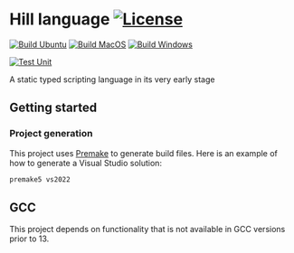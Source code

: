 # Hill language [![License](https://img.shields.io/github/license/hill-lang/hill.svg)](https://github.com/hill-lang/hill/blob/master/LICENSE)

[![Build Ubuntu](https://github.com/hill-lang/hill/actions/workflows/build-ubuntu.yml/badge.svg)](https://github.com/hill-lang/hill/actions/workflows/build-ubuntu.yml) [![Build MacOS](https://github.com/hill-lang/hill/actions/workflows/build-macos.yml/badge.svg)](https://github.com/hill-lang/hill/actions/workflows/build-macos.yml) [![Build Windows](https://github.com/hill-lang/hill/actions/workflows/build-windows.yml/badge.svg)](https://github.com/hill-lang/hill/actions/workflows/build-windows.yml)

[![Test Unit](https://github.com/hill-lang/hill/actions/workflows/test-unit.yml/badge.svg)](https://github.com/hill-lang/hill/actions/workflows/test-unit.yml)

A static typed scripting language in its very early stage

## Getting started

### Project generation

This project uses [Premake](https://premake.github.io) to generate build files. Here is an example of how to generate a Visual Studio solution:

```bash
premake5 vs2022
```

## GCC

This project depends on functionality that is not available in GCC versions prior to 13.

